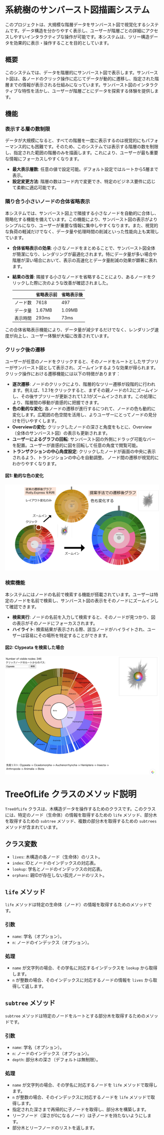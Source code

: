 # 系統樹のサンバースト図描画システム

このプロジェクトは、大規模な階層データをサンバースト図で視覚化するシステムです。データ構造を分かりやすく表示し、ユーザーが階層ごとの詳細にアクセスしやすいインタラクティブな操作が可能です。本システムは、ツリー構造データを効果的に表示・操作することを目的としています。

## 概要

このシステムでは、データを階層的にサンバースト図で表示します。サンバースト図は、各ノードのクリック操作に応じてデータが動的に遷移し、指定された階層までの情報が表示される仕組みになっています。サンバースト図のインタラクティブな特性を活かし、ユーザーが階層ごとにデータを探索する体験を提供します。

## 機能

### 表示する層の数制限
データが大規模になると、すべての階層を一度に表示するのは視覚的にもパフォーマンス的にも困難です。そのため、このシステムでは表示する階層の数を制限し、指定された範囲の階層のみを描画します。これにより、ユーザーが最も重要な情報にフォーカスしやすくなります。

- **最大表示層数**: 任意の値で設定可能。デフォルト設定ではルートから5層まで表示。
- **設定変更方法**: 階層の数はコード内で変更でき、特定のビジネス要件に応じて柔軟に適応可能です。

### 隣り合う小さいノードの合体省略表示

本システムでは、サンバースト図上で隣接する小さなノードを自動的に合体し、簡略化する機能を備えています。この機能により、サンバースト図の表示がよりシンプルになり、ユーザーが重要な情報に集中しやすくなります。また、視覚的な負荷の軽減だけでなく、データ量や処理時間の削減といった性能向上も実現しています。

- **合体省略表示の効果**: 
  小さなノードをまとめることで、サンバースト図全体が簡潔になり、レンダリングが最適化されます。特にデータ量が多い場合や階層が深い場合において、表示の高速化とデータ量削減の効果が顕著に表れます。

- **結果の改善**:
  隣接する小さなノードを省略することにより、あるノードをクリックした際に次のような改善が確認されました。

  |   | 省略表示前 | 省略表示後 |
  |---|---|---|
  | ノード数 | 7618 | 497 |
  | データ量 | 1.67MB | 1.09MB |
  | 表示時間 | 293ms | 73ms |

この合体省略表示機能により、データ量が減少するだけでなく、レンダリング速度が向上し、ユーザー体験が大幅に改善されています。


### クリック後の遷移
ユーザーが任意のノードをクリックすると、そのノードをルートとしたサブツリーがサンバースト図として表示され、ズームインするような効果が得られます。クリック操作における遷移機能には以下の特徴があります：

- **逐次遷移**: ノードのクリックにより、階層的なツリー遷移が段階的に行われます。例えば、1.2.1をクリックすると、まずその親ノードの1.2にズームインし、その後サブツリーが更新されて1.2.1がズームインされます。この処理により、階層間の移動が直感的に把握できます。
- **色の動的な変化**: 各ノードの遷移が進行するにつれて、ノードの色も動的に変化します。広範囲の色空間を活用し、よりユーザーにとってノードの見分けを行いやすくします。
- **Overviewの変化**: クリックしたノードの深さと角度をもとに、Overview（全体のサンバースト図）の表示も更新されます。
- **ユーザーによるグラフの回転**: サンバースト図の外側にドラッグ可能なバーを配置。ユーザーが直感的に図を回転して任意の角度で閲覧可能。
- **トランザクションの中心角度設定**: クリックしたノードが画面の中央に表示されるよう、トランジションの中心を自動調整。
ノード間の遷移が視覚的にわかりやすくなります。
#### 図1: 動的な色の変化
![動的な色の変化](static/images/color_transition.pdf/)<br>


### 検索機能
本システムにはノードの名前で検索する機能が搭載されています。ユーザーは特定のノードを名前で検索し、サンバースト図の表示をそのノードにズームインして確認できます。

- **検索実行**: ノードの名前を入力して検索すると、そのノードが見つかり、図の表示がそのノードにフォーカスされます。
- **ハイライト**: 検索結果が表示される際、該当ノードがハイライトされ、ユーザーは容易にその場所を特定することができます。

#### 図2: Clypeata を検索した場合
![clypeata検索](static/images/search_clypeata.jpg/)


# TreeOfLife クラスのメソッド説明

`TreeOfLife` クラスは、木構造データを操作するためのクラスです。このクラスには、特定のノード（生命体）の情報を取得するための `life` メソッド、部分木を取得するための `subtree` メソッド、複数の部分木を取得するための `subtrees` メソッドが含まれています。

## クラス変数
- `lives`: 木構造の各ノード（生命体）のリスト。
- `index`: IDとノードのインデックスの対応表。
- `lookup`: 学名とノードのインデックスの対応表。
- `orphans`: 親IDが存在しない孤児ノードのリスト。

## `life` メソッド
`life` メソッドは特定の生命体（ノード）の情報を取得するためのメソッドです。

### 引数
- `name`: 学名（オプション）。
- `n`: ノードのインデックス（オプション）。

### 処理
- `name` が文字列の場合、その学名に対応するインデックスを `lookup` から取得します。
- `n` が整数の場合、そのインデックスに対応するノードの情報を `lives` から取得して返します。

## `subtree` メソッド
`subtree` メソッドは特定のノードをルートとする部分木を取得するためのメソッドです。

### 引数
- `name`: 学名（オプション）。
- `n`: ノードのインデックス（オプション）。
- `depth`: 部分木の深さ（デフォルトは無制限）。

### 処理
- `name` が文字列の場合、その学名に対応するノードを `life` メソッドで取得します。
- `n` が整数の場合、そのインデックスに対応するノードを `life` メソッドで取得します。
- 指定された深さまで再帰的に子ノードを取得し、部分木を構築します。
- リーフノード（深さが0になるノード）は子ノードを持たないようにします。
- 部分木とリーフノードのリストを返します。
